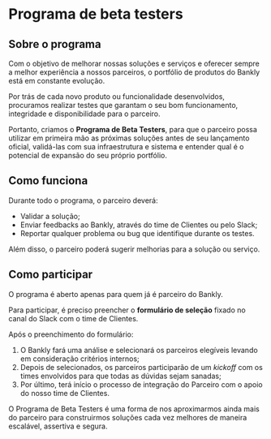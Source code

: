 # Programa de beta testers

## Sobre o programa

Com o objetivo de melhorar nossas soluções e serviços e oferecer sempre a melhor experiência a nossos parceiros, o portfólio de produtos do Bankly está em constante evolução. 

Por trás de cada novo produto ou funcionalidade desenvolvidos, procuramos realizar testes que garantam o seu bom funcionamento, integridade e disponibilidade para o parceiro.

Portanto, criamos o **Programa de Beta Testers**, para que o parceiro possa utilizar em primeira mão as próximas soluções antes de seu lançamento oficial, validá-las com sua infraestrutura e sistema e entender qual é o potencial de expansão do seu próprio portfólio. 

## Como funciona

Durante todo o programa, o parceiro deverá:

- Validar a solução;
- Enviar feedbacks ao Bankly, através do time de Clientes ou pelo Slack;
- Reportar qualquer problema ou bug que identifique durante os testes.

Além disso, o parceiro poderá sugerir melhorias para a solução ou serviço.

## Como participar

O programa é aberto apenas para quem já é parceiro do Bankly. 

Para participar, é preciso preencher o **formulário de seleção** fixado no canal do Slack com o time de Clientes.

Após o preenchimento do formulário:

1. O Bankly fará uma análise e selecionará os parceiros elegíveis levando em consideração critérios internos;
2. Depois de selecionados, os parceiros participarão de um *kickoff* com os times envolvidos para que todas as dúvidas sejam sanadas;
3. Por último, terá início o processo de integração do Parceiro com o apoio do nosso time de Clientes.

O Programa de Beta Testers é uma forma de nos aproximarmos ainda mais do parceiro para construirmos soluções cada vez melhores de maneira escalável, assertiva e segura.